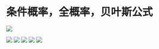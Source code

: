 # 条件概率，全概率，贝叶斯公式
![](https://gitee.com/guuest/images/raw/master/img/20210608155156.png)

![](https://gitee.com/guuest/images/raw/master/img/20210603003923.png)
![](https://gitee.com/guuest/images/raw/master/img/20210603003959.png)
![](https://gitee.com/guuest/images/raw/master/img/20210603004038.png)
![](https://gitee.com/guuest/images/raw/master/img/20210603004105.png)
![](https://gitee.com/guuest/images/raw/master/img/20210603004146.png)

